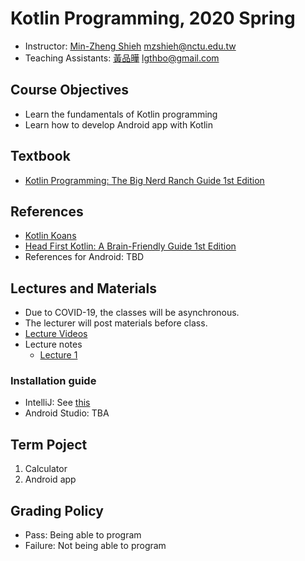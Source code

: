 # Kotlin Programming, 2020 Spring

+   Instructor: [Min-Zheng Shieh](mailto:mzshieh@nctu.edu.tw) mzshieh@nctu.edu.tw
+   Teaching Assistants: [黃品曄](mailto:lgthbo@gmail.com) lgthbo@gmail.com

## Course Objectives

+   Learn the fundamentals of Kotlin programming
+   Learn how to develop Android app with Kotlin

## Textbook

+ [Kotlin Programming: The Big Nerd Ranch Guide 1st Edition](https://www.amazon.com/Kotlin-Programming-Nerd-Ranch-Guide-ebook/dp/B07FXQ7SQN)

## References

+ [Kotlin Koans](https://kotlinlang.org/docs/tutorials/koans.html)
+ [Head First Kotlin: A Brain-Friendly Guide 1st Edition](https://www.amazon.com/Head-First-Kotlin-Brain-Friendly-Guide-ebook/dp/B07NPZ21QP)
+ References for Android: TBD

## Lectures and Materials

+ Due to COVID-19, the classes will be asynchronous.
+ The lecturer will post materials before class.
+ [Lecture Videos](https://drive.google.com/open?id=10WexRjBzionhAyHhyqT4qDNpN2-mao9q)
+ Lecture notes
    +   [Lecture 1](https://hackmd.io/@BpUgvpG2TZy_PvDRF1bwvw/SyIQFblrL)

### Installation guide

+ IntelliJ: See [this](https://drive.google.com/open?id=1-fJmTNAR0P9IxAERM_Dy_rDF_tyMrFYw)
+ Android Studio: TBA

## Term Poject

1. Calculator
2. Android app 

## Grading Policy

+   Pass: Being able to program
+   Failure: Not being able to program
